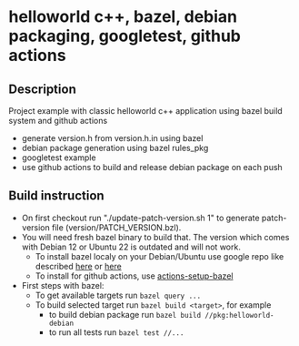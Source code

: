 # helloworld c++, bazel, debian packaging, googletest, github actions

## Description
Project example with classic helloworld c++ application using bazel build system and github actions

* generate version.h from version.h.in using bazel
* debian package generation using bazel rules_pkg
* googletest example
* use github actions to build and release debian package on each push

## Build instruction
* On first checkout run "./update-patch-version.sh 1" to generate patch-version file (version/PATCH_VERSION.bzl).
* You will need fresh bazel binary to build that. The version which comes with Debian 12 or Ubuntu 22 is outdated and will not work.
  * To install bazel localy on your Debian/Ubuntu use google repo like described [here](https://bazel.build/install/ubuntu#install-on-ubuntu) or [here](https://blog.goodaudience.com/install-bazel-in-few-easy-commands-246721849ce)
  * To install for github actions, use [actions-setup-bazel](https://github.com/marketplace/actions/actions-setup-bazel)
* First steps with bazel:
  * To get available targets run `bazel query ...`
  * To build selected target run `bazel build <target>`, for example
    * to build debian package run `bazel build //pkg:helloworld-debian`
    * to run all tests run `bazel test //...`
